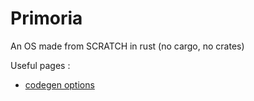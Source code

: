# Primoria
An OS made from SCRATCH in rust (no cargo, no crates)

Useful pages :
- [codegen options](https://doc.rust-lang.org/rustc/codegen-options/index.html)